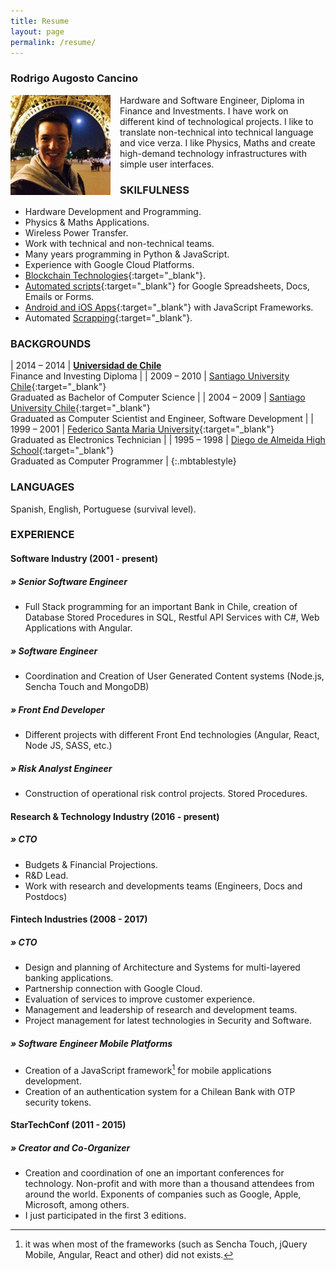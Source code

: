 ```yaml
---
title: Resume
layout: page
permalink: /resume/
---
```


### Rodrigo Augosto Cancino
<!--a href="/assets/resume-rodrigo-augosto-en.pdf" style="float: right;" target="_blank"><img src="/assets/download-pdf-file-button.gif">English PDF</a>

<a href="/assets/resume-rodrigo-augosto-es.pdf" style="float: right; margin-right: 10px;" target="_blank"><img src="/assets/download-pdf-file-button.gif">Español PDF</a-->
<div style="clear: both;">
</div>
<img src="/assets/coto.jpg" width="160" height="160" style="float: left; margin-right: 15px;"/> Hardware and Software Engineer, Diploma in Finance and Investments. I have work on different kind of technological projects. I like to translate non-technical into technical language and vice verza. 
I like Physics, Maths and create high-demand technology infrastructures with simple user interfaces.


### SKILFULNESS

- Hardware Development and Programming.
- Physics & Maths Applications.
- Wireless Power Transfer.
- Work with technical and non-technical teams.
- Many years programming in Python & JavaScript.
- Experience with Google Cloud Platforms.
- [Blockchain Technologies](http://bit.ly/cryptocurrency_programming){:target="_blank"}.
- [Automated scripts](http://bit.ly/google_script_programming){:target="_blank"} for Google Spreadsheets, Docs, Emails or Forms.
- [Android and iOS Apps](http://bit.ly/mob_apps_programming){:target="_blank"} with JavaScript Frameworks.
- Automated [Scrapping][quora_s]{:target="_blank"}.


### BACKGROUNDS

| 2014 – 2014 | **[Universidad de Chile][fen]​**  <br> Finance and Investing Diploma |
| 2009 – 2010 | [Santiago University Chile][usach]{:target="_blank"} <br> Graduated as Bachelor of Computer Science |
| 2004 – 2009 | [Santiago University Chile][usach]{:target="_blank"} <br> Graduated as Computer Scientist and Engineer, Software Development |
| 1999 – 2001 | [Federico Santa Maria University][usm]{:target="_blank"} <br> Graduated as Electronics Technician |
| 1995 – 1998 | [Diego de Almeida High School][lda]{:target="_blank"} <br> Graduated as Computer Programmer |
{:.mbtablestyle}

    
### LANGUAGES

Spanish, English, Portuguese (survival level).

### EXPERIENCE

#### Software Industry (2001 - present)
##### » Senior Software Engineer
- Full Stack programming for an important Bank in Chile, creation of Database Stored Procedures in SQL, Restful API Services with C#, Web Applications with Angular. 

##### » Software Engineer
- Coordination and Creation of User Generated Content systems (Node.js, Sencha Touch and MongoDB)

##### » Front End Developer
- Different projects with different Front End technologies (Angular, React, Node JS, SASS, etc.)

##### » Risk Analyst Engineer
- Construction of operational risk control projects. Stored Procedures.


#### Research & Technology Industry (2016 - present)
##### » CTO

- Budgets & Financial Projections.
- R&D Lead.
- Work with research and developments teams (Engineers, Docs and Postdocs)


#### Fintech Industries (2008 - 2017)
##### » CTO
- Design and planning of Architecture and Systems for multi-layered banking applications.
- Partnership connection with Google Cloud.
- Evaluation of services to improve customer experience.
- Management and leadership of research and development teams.
- Project management for latest technologies in Security and Software.

##### » Software Engineer Mobile Platforms
- Creation of a JavaScript framework[^framework] for mobile applications development.
- Creation of an authentication system for a Chilean Bank with OTP security tokens. 

#### StarTechConf (2011 - 2015)
##### » Creator and Co-Organizer
- Creation and coordination of one an important conferences for technology. Non-profit and with more than a thousand attendees from around the world. Exponents of companies such as Google, Apple, Microsoft, among others.
- I just participated in the first 3 editions.


[^framework]: it was when most of the frameworks (such as Sencha Touch, jQuery Mobile, Angular, React and other) did not exists.

[usach]: http://www.usach.cl
[usm]: http://www.utfsm.cl
[fen]: http://www.fen.uchile.cl
[t_coto]: https://www.twitter.com/coto
[g_coto]: https://www.github.com/coto
[quora_s]: https://www.quora.com/What-is-the-coolest-thing-you-have-ever-created-alone-as-a-programmer/answer/Coto-Augosto
[quora]: https://www.quora.com/Coto-Augosto
[lda]: http://fees.cl/lda/
